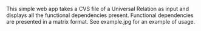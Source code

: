 This simple web app takes a CVS file of a Universal Relation as input and displays all the functional dependencies present. Functional dependencies are presented in a matrix format. See example.jpg for an example of usage. 